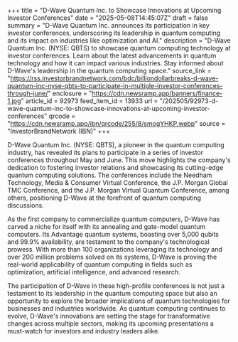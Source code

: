 +++
title = "D-Wave Quantum Inc. to Showcase Innovations at Upcoming Investor Conferences"
date = "2025-05-08T14:45:07Z"
draft = false
summary = "D-Wave Quantum Inc. announces its participation in key investor conferences, underscoring its leadership in quantum computing and its impact on industries like optimization and AI."
description = "D-Wave Quantum Inc. (NYSE: QBTS) to showcase quantum computing technology at investor conferences. Learn about the latest advancements in quantum technology and how it can impact various industries. Stay informed about D-Wave's leadership in the quantum computing space."
source_link = "https://rss.investorbrandnetwork.com/bdc/billiondollarbreaks-d-wave-quantum-inc-nyse-qbts-to-participate-in-multiple-investor-conferences-through-june/"
enclosure = "https://cdn.newsramp.app/banners/finance-1.jpg"
article_id = 92973
feed_item_id = 13933
url = "/202505/92973-d-wave-quantum-inc-to-showcase-innovations-at-upcoming-investor-conferences"
qrcode = "https://cdn.newsramp.app/ibn/qrcode/255/8/smogYHKP.webp"
source = "InvestorBrandNetwork (IBN)"
+++

<p>D-Wave Quantum Inc. (NYSE: QBTS), a pioneer in the quantum computing industry, has revealed its plans to participate in a series of investor conferences throughout May and June. This move highlights the company's dedication to fostering investor relations and showcasing its cutting-edge quantum computing solutions. The conferences include the Needham Technology, Media & Consumer Virtual Conference, the J.P. Morgan Global TMC Conference, and the J.P. Morgan Virtual Quantum Conference, among others, positioning D-Wave at the forefront of quantum computing discussions.</p><p>As the first company to commercialize quantum computers, D-Wave has carved a niche for itself with its annealing and gate-model quantum computers. Its Advantage quantum systems, boasting over 5,000 qubits and 99.9% availability, are testament to the company's technological prowess. With more than 100 organizations leveraging its technology and over 200 million problems solved on its systems, D-Wave is proving the real-world applicability of quantum computing in fields such as optimization, artificial intelligence, and advanced research.</p><p>The participation of D-Wave in these high-profile conferences is not just a testament to its leadership in the quantum computing space but also an opportunity to explore the broader implications of quantum technologies for businesses and industries worldwide. As quantum computing continues to evolve, D-Wave's innovations are setting the stage for transformative changes across multiple sectors, making its upcoming presentations a must-watch for investors and industry leaders alike.</p>